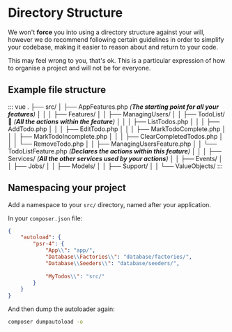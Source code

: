 # Directory Structure

We won't **force** you into using a directory structure against your will, however we do recommend following certain
guidelines in order to simplify your codebase, making it easier to reason about and return to your code.

This may feel wrong to you, that's ok. This is a particular expression of how to organise a project and will 
not be for everyone.

## Example file structure

::: vue
.
├── src/
│   ├── AppFeatures.php _(**The starting point for all your features**)_
│   │ 
│   ├── Features/
│   │   ├── ManagingUsers/
│   │   ├── TodoList/ 🔻 _(**All the actions within the feature**)_
│   │   │   ├── ListTodos.php
│   │   │   ├── AddTodo.php
│   │   │   ├── EditTodo.php
│   │   │   ├── MarkTodoComplete.php
│   │   │   ├── MarkTodoIncomplete.php
│   │   │   ├── ClearCompletedTodos.php
│   │   │   └── RemoveTodo.php
│   │   ├── ManagingUsersFeature.php
│   │   └── TodoListFeature.php _(**Declares the actions within this feature**)_
│   │ 
│   ├── Services/ _(**All the other services used by your actions**)_
│   │   ├── Events/
│   │   ├── Jobs/
│   │   ├── Models/
│   │   ├── Support/
│   │   └── ValueObjects/
:::

## Namespacing your project

Add a namespace to your `src/` directory, named after your application.

In your `composer.json` file:

```json
{    
    "autoload": {
        "psr-4": {
            "App\\": "app/",
            "Database\\Factories\\": "database/factories/",
            "Database\\Seeders\\": "database/seeders/",
            
            "MyTodos\\": "src/"
        }
    }
}
```

And then dump the autoloader again:

```bash
composer dumpautoload -o
```
